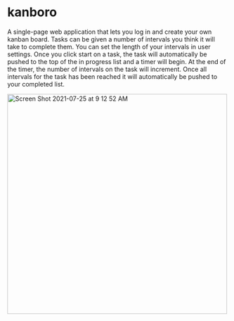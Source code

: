 # kanboro

A single-page web application that lets you log in and create your own kanban board. Tasks can be given a number of intervals you think it will take to complete them. You can set the length of your intervals in user settings. Once you click start on a task, the task will automatically be pushed to the top of the in progress list and a timer will begin. At the end of the timer, the number of intervals on the task will increment. Once all intervals for the task has been reached it will automatically be pushed to your completed list.

<img width="500" alt="Screen Shot 2021-07-25 at 9 12 52 AM" src="https://user-images.githubusercontent.com/25832984/126900347-75a7f9bd-2981-4cea-a919-22fc522e852e.png">
